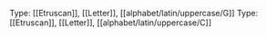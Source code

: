 Type: [[Etruscan]], [[Letter]], [[alphabet/latin/uppercase/G]]
Type: [[Etruscan]], [[Letter]], [[alphabet/latin/uppercase/C]]